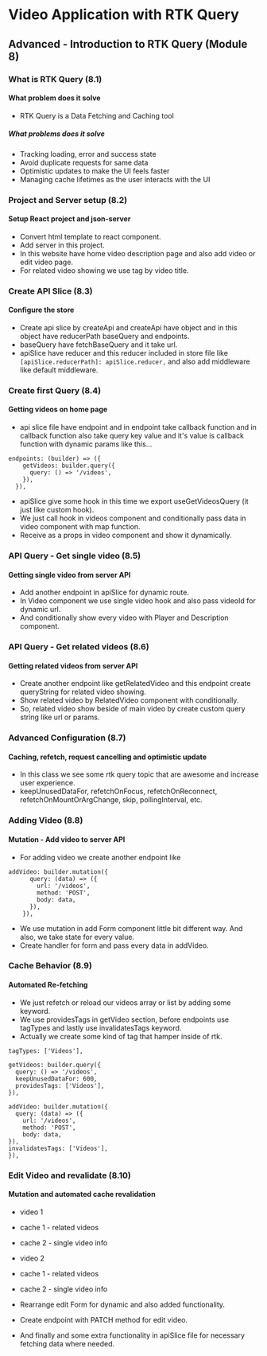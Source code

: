 # Video Application with RTK Query

## Advanced - Introduction to RTK Query (Module 8)

### What is RTK Query (8.1)

#### What problem does it solve

- RTK Query is a Data Fetching and Caching tool

##### What problems does it solve

- Tracking loading, error and success state
- Avoid duplicate requests for same data
- Optimistic updates to make the UI feels faster
- Managing cache lifetimes as the user interacts with the UI

### Project and Server setup (8.2)

#### Setup React project and json-server

- Convert html template to react component.
- Add server in this project.
- In this website have home video description page and also add video or edit video page.
- For related video showing we use tag by video title.

### Create API Slice (8.3)

#### Configure the store

- Create api slice by createApi and createApi have object and in this object have reducerPath baseQuery and endpoints.
- baseQuery have fetchBaseQuery and it take url.
- apiSlice have reducer and this reducer included in store file like `[apiSlice.reducerPath]: apiSlice.reducer,` and also add middleware like default middleware.

### Create first Query (8.4)

#### Getting videos on home page

- api slice file have endpoint and in endpoint take callback function and in callback function also take query key value and it's value is callback function with dynamic params like this...

```
endpoints: (builder) => ({
    getVideos: builder.query({
      query: () => '/videos',
    }),
  }),
```

- apiSlice give some hook in this time we export useGetVideosQuery (it just like custom hook).
- We just call hook in videos component and conditionally pass data in video component with map function.
- Receive as a props in video component and show it dynamically.

### API Query - Get single video (8.5)

#### Getting single video from server API

- Add another endpoint in apiSlice for dynamic route.
- In Video component we use single video hook and also pass videoId for dynamic url.
- And conditionally show every video with Player and Description component.

### API Query - Get related videos (8.6)

#### Getting related videos from server API

- Create another endpoint like getRelatedVideo and this endpoint create queryString for related video showing.
- Show related video by RelatedVideo component with conditionally.
- So, related video show beside of main video by create custom query string like url or params.

### Advanced Configuration (8.7)

#### Caching, refetch, request cancelling and optimistic update

- In this class we see some rtk query topic that are awesome and increase user experience.
- keepUnusedDataFor, refetchOnFocus, refetchOnReconnect, refetchOnMountOrArgChange, skip, pollingInterval, etc.

### Adding Video (8.8)

#### Mutation - Add video to server API

- For adding video we create another endpoint like

```
addVideo: builder.mutation({
      query: (data) => ({
        url: '/videos',
        method: 'POST',
        body: data,
      }),
    }),
```

- We use mutation in add Form component little bit different way. And also, we take state for every value.
- Create handler for form and pass every data in addVideo.

### Cache Behavior (8.9)

#### Automated Re-fetching

- We just refetch or reload our videos array or list by adding some keyword.
- We use providesTags in getVideo section, before endpoints use tagTypes and lastly use invalidatesTags keyword.
- Actually we create some kind of tag that hamper inside of rtk.

```
tagTypes: ['Videos'],

getVideos: builder.query({
  query: () => '/videos',
  keepUnusedDataFor: 600,
  providesTags: ['Videos'],
}),

addVideo: builder.mutation({
  query: (data) => ({
    url: '/videos',
    method: 'POST',
    body: data,
}),
invalidatesTags: ['Videos'],
}),
```

### Edit Video and revalidate (8.10)

#### Mutation and automated cache revalidation

- video 1
- cache 1 - related videos
- cache 2 - single video info

- video 2
- cache 1 - related videos
- cache 2 - single video info

- Rearrange edit Form for dynamic and also added functionality.
- Create endpoint with PATCH method for edit video.
- And finally and some extra functionality in apiSlice file for necessary fetching data where needed.
